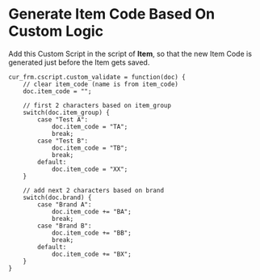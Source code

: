 
# Generate Item Code Based On Custom Logic



Add this Custom Script in the script of **Item**, so that the new Item Code is
generated just before the Item gets saved.



```
cur_frm.cscript.custom_validate = function(doc) {
    // clear item_code (name is from item_code)
    doc.item_code = "";

    // first 2 characters based on item_group
    switch(doc.item_group) {
        case "Test A":
            doc.item_code = "TA";
            break;
        case "Test B":
            doc.item_code = "TB";
            break;
        default:
            doc.item_code = "XX";
    }

    // add next 2 characters based on brand
    switch(doc.brand) {
        case "Brand A":
            doc.item_code += "BA";
            break;
        case "Brand B":
            doc.item_code += "BB";
            break;
        default:
            doc.item_code += "BX";
    }
}

```



